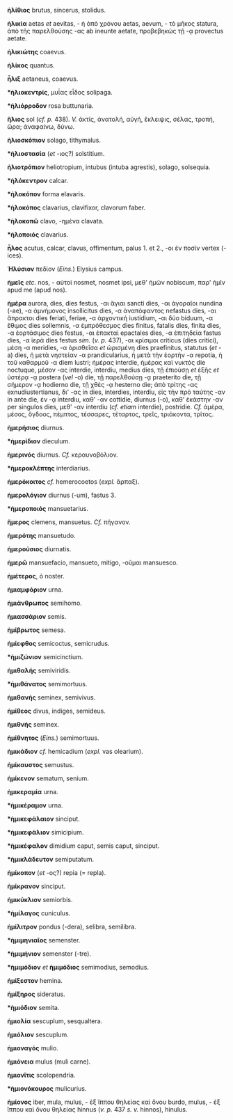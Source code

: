 **ἠλίθιος** brutus, sincerus, stolidus.

**ἡλικία** aetas *et* aevitas, - ἡ ἀπὸ χρόνου aetas, aevum, - τὸ μῆκος
statura, ἀπὸ τῆς παρελθούσης -ας ab ineunte aetate, προβεβηκὼς τῇ -ᾳ
provectus aetate.

**ἡλικιώτης** coaevus.

**ἡλίκος** quantus.

**ἧλιξ** aetaneus, coaevus.

**\*ἡλιοκεντρίς**, μυΐας εἶδος solipaga.

**\*ἡλιόρροδον** rosa buttunaria.

**ἥλιος** sol (*cf. p.* 438). *V.* ἀκτίς, ἀνατολή, αὐγή, ἔκλειψις,
σέλας, τροπή, ὥρα; ἀναφαίνω, δύνω.

**ἡλιοσκόπιον** solago, tithymalus.

**\*ἡλιοστασία** (*et* -ιος?) solstitium.

**ἡλιοτρόπιον** heliotropium, intubus (intuba agrestis), solago,
solsequia.

**\*ἡλόκεντρον** calcar.

**\*ἡλοκόπον** forma elavaris.

**\*ἡλοκόπος** clavarius, clavifixor, clavorum faber.

**\*ἡλοκοπῶ** clavo, -ημένα clavata.

**\*ἡλοποιός** clavarius.

**ἧλος** acutus, calcar, clavus, offimentum, palus 1. et 2., -οι ἐν
ποσίν vertex (-ices).

**Ἡλύσιον** πεδίον (*Eins.*) Elysius campus.

**ἡμεῖς** *etc.* nos, - αὐτοί nosmet, nosmet ipsi, μεθ' ἡμῶν nobiscum,
παρ' ἡμῖν apud me (apud nos).

**ἡμέρα** aurora, dies, dies festus, -αι ἅγιαι sancti dies, -αι ἀγοραῖοι
nundina (-ae), -α ἀμνήμονος insollicitus dies, -α ἀναπόφαντος nefastus
dies, -αι ἄπρακτοι dies feriati, feriae, -α ἀρχοντική iustidium, -αι δύο
biduum, -α ἔθιμος dies sollemnis, -α ἐμπρόθεσμος dies finitus, fatalis
dies, finita dies, -α ἑορτάσιμος dies festus, -αι ἐπακταί epactales
dies, -α ἐπιτηδεία fastus dies, -α ἱερά dies festus *sim.* (*v. p.*
437), -αι κρίσιμοι criticus (dies critici), μέση -α meridies, -α
ὁρισθεῖσα *et* ὡρισμένη dies praefinitus, statutus (*et* -a) dies, ἡ
μετὰ νηστείαν -α prandicularius, ἡ μετὰ τὴν ἑορτὴν -α repotia, ἡ τοῦ
καθαρμοῦ -α diem lustri; ἡμέρας interdie, ἡμέρας καὶ νυκτός die
noctuque, μέσον -ας interdie, interdiu, medius dies, τῇ ἐπιούσῃ *et*
ἑξῆς *et* ὑστέρᾳ -ᾳ postera (*vel* -o) die, τῇ παρελθούσῃ -ᾳ praeterito
die, τῇ σήμερον -ᾳ hodierno die, τῇ χθὲς -ᾳ hesterno die; ἀπὸ τρίτης -ας
exnudiustertianus, δι' -ας in dies, interdies, interdiu, εἰς τἡν πρὸ
ταύτης -αν in ante die, ἐν -ᾳ interdiu, καθ' -αν cottidie, diurnus (-o),
καθ' ἑκάστην -αν per singulos dies, μεθ' -αν interdiu (*cf. etiam*
interdie), postridie. *Cf.* ἁμέρα, μέσος, ὄγδοος, πέμπτος, τέσσαρες,
τέταρτος, τρεῖς, τριάκοντα, τρίτος.

**ἡμερήσιος** diurnus.

**\*ἡμερίδιον** dieculum.

**ἡμερινός** diurnus. *Cf.* κεραυνοβόλιον.

**\*ἡμεροκλέπτης** interdiarius.

**ἡμερόκοιτος** *cf.* hemerocoetos (*expl.* ἅρπαξ).

**ἡμερολόγιον** diurnus (-um), fastus 3.

**\*ἡμεροποιός** mansuetarius.

**ἥμερος** clemens, mansuetus. *Cf.* πήγανον.

**ἡμερότης** mansuetudo.

**ἡμερούσιος** diurnatis.

**ἡμερῶ** mansuefacio, mansueto, mitigo, -οῦμαι mansuesco.

**ἡμέτερος**, ὁ noster.

**ἡμιαμφόριον** urna.

**ἡμιάνθρωπος** semihomo.

**ἡμιασσάριον** semis.

**ἡμίβρωτος** semesa.

**ἡμίεφθος** semicoctus, semicrudus.

**\*ἡμιζώνιον** semicinctium.

**ἡμιθαλής** semiviridis.

**\*ἡμιθάνατος** semimortuus.

**ἡμιθανής** seminex, semivivus.

**ἡμίθεος** divus, indiges, semideus.

**ἡμιθνής** seminex.

**ἡμίθνητος** (*Eins.*) semimortuus.

**ἡμικάδιον** *cf.* hemicadium (*expl.* vas olearium).

**ἡμίκαυστος** semustus.

**ἡμίκενον** sematum, senium.

**ἡμικεραμία** urna.

**\*ἡμικέραμον** urna.

**\*ἡμικεφάλαιον** sinciput.

**\*ἡμικεφάλιον** simicipium.

**\*ἡμικέφαλον** dimidium caput, semis caput, sinciput.

**\*ἡμικλάδευτον** semiputatum.

**ἡμίκοπον** (*et* -ος?) repia (= repla).

**ἡμίκρανον** sinciput.

**ἡμικύκλιον** semiorbis.

**\*ἡμίλαγος** cuniculus.

**ἡμίλιτρον** pondus (-dera), selibra, semilibra.

**\*ἡμιμηνιαῖος** semenster.

**\*ἡμιμήνιον** semenster (-tre).

**\*ἡμιμόδιον** *et* **ἡμιμόδιος** semimodius, semodius.

**ἡμίξεστον** hemina.

**ἡμίξηρος** sideratus.

**\*ἡμιόδιον** semita.

**ἡμιολία** sescuplum, sesqualtera.

**ἡμιόλιον** sescuplum.

**ἡμιοναγός** mulio.

**ἡμιόνεια** mulus (muli carne).

**ἡμιονῖτις** scolopendria.

**\*ἡμιονόκουρος** mulicurius.

**ἡμίονος** iber, mula, mulus, - ἐξ ἵππου θηλείας καὶ ὄνου burdo,
mulus, - ἐξ ἵππου καὶ ὄνου θηλείας hinnus (*v. p.* 437 *s. v.*
hinnos), hinulus.
